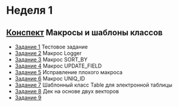 # Неделя 1 
## [Конспект](week1.pdf) Макросы и шаблоны классов

* [Задание 1](01_Practice_Programming_Assignment/README.md) Тестовое задание
* [Задание 2](02_Practice_Programming_Assignment/README.md) Макрос Logger
* [Задание 3](03_Programming_Assignment/README.md) Макрос SORT_BY
* [Задание 4](04_Programming_Assignment/README.md) Макрос UPDATE_FIELD
* [Задание 5](05_Programming_Assignment/README.md) Исправление плохого макроса
* [Задание 6](06_Practice_Programming_Assignment/README.md) Макрос UNIQ_ID
* [Задание 7](07_Practice_Programming_Assignment/README.md) Шаблонный класс Table для электронной таблицы
* [Задание 8](08_Programming_Assignment/README.md) Дек на основе двух векторов
* [Задание 9](09_Programming_Assignment/README.md)

